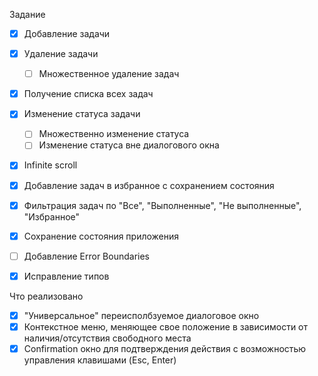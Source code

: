 Задание
- [x] Добавление задачи
- [x] Удаление задачи
  - [ ] Множественное удаление задач
- [x] Получение списка всех задач
- [x] Изменение статуса задачи
  - [ ] Множественно изменение статуса
  - [ ] Изменение статуса вне диалогового окна
- [x] Infinite scroll
- [x] Добавление задач в избранное с сохранением состояния
- [x] Фильтрация задач по "Все", "Выполненные", "Не выполненные", "Избранное"

- [x] Сохранение состояния приложения
- [ ] Добавление Error Boundaries
- [x] Исправление типов


Что реализовано
- [x] "Универсальное" переисполбзуемое диалоговое окно 
- [x] Контекстное меню, меняющее свое положение в зависимости от наличия/отсутствия свободного места
- [x] Confirmation окно для подтверждения действия с возможностью управления клавишами (Esc, Enter)

